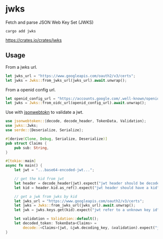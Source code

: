 # jwks
Fetch and parse JSON Web Key Set (JWKS)

```
cargo add jwks
```

<https://crates.io/crates/jwks>

## Usage

From a jwks url.
```rust
let jwks_url = "https://www.googleapis.com/oauth2/v3/certs";
let jwks = Jwks::from_jwks_url(jwks_url).await.unwrap();
```

From a openid config url.
```rust
let openid_config_url = "https://accounts.google.com/.well-known/openid-configuration";
let jwks = Jwks::from_oidc_url(openid_config_url).await.unwrap();
```

Use with [jsonwebtokn](https://github.com/Keats/jsonwebtoken) to validate a jwt.
```rust
use jsonwebtoken::{decode, decode_header, TokenData, Validation};
use jwks::Jwks;
use serde::{Deserialize, Serialize};

#[derive(Clone, Debug, Serialize, Deserialize)]
pub struct Claims {
    pub sub: String,
}

#[tokio::main]
async fn main() {
    let jwt = "...base64-encoded-jwt...";

    // get the kid from jwt
    let header = decode_header(jwt).expect("jwt header should be decoded");
    let kid = header.kid.as_ref().expect("jwt header should have a kid");

    // get a jwk from jwks by kid
    let jwks_url = "https://www.googleapis.com/oauth2/v3/certs";
    let jwks = Jwks::from_jwks_url(jwks_url).await.unwrap();
    let jwk = jwks.keys.get(kid).expect("jwt refer to a unknown key id");

    let validation = Validation::default();
    let decoded_token: TokenData<Claims> =
        decode::<Claims>(jwt, &jwk.decoding_key, &validation).expect("jwt should be valid");
}
```
